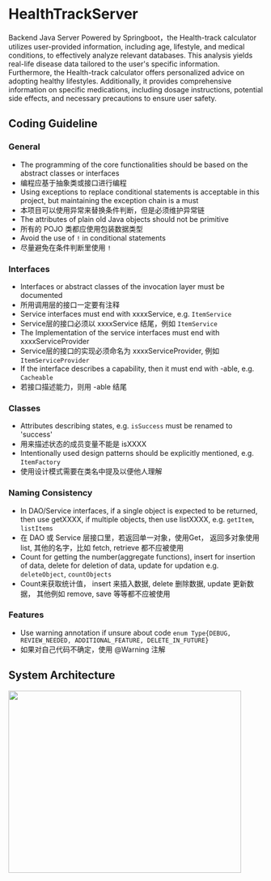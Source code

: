 # HealthTrackServer
Backend Java Server Powered by Springboot，the Health-track calculator utilizes user-provided information, including age, lifestyle, and medical conditions, to effectively analyze relevant databases. This analysis yields real-life disease data tailored to the user's specific information. Furthermore, the Health-track calculator offers personalized advice on adopting healthy lifestyles. Additionally, it provides comprehensive information on specific medications, including dosage instructions, potential side effects, and necessary precautions to ensure user safety.

## Coding Guideline
### General
- The programming of the core functionalities should be based on the abstract classes or interfaces
- 编程应基于抽象类或接口进行编程
- Using exceptions to replace conditional statements is acceptable in this project, but maintaining the exception chain is a must
- 本项目可以使用异常来替换条件判断，但是必须维护异常链
- The attributes of plain old Java objects should not be primitive
- 所有的 POJO 类都应使用包装数据类型
- Avoid the use of `!` in conditional statements
- 尽量避免在条件判断里使用 `!`


### Interfaces
- Interfaces or abstract classes of the invocation layer must be documented
- 所用调用层的接口一定要有注释
- Service interfaces must end with xxxxService, e.g. `ItemService`
- Service层的接口必须以 xxxxService 结尾，例如 `ItemService`
- The Implementation of the service interfaces must end with xxxxServiceProvider
- Service层的接口的实现必须命名为 xxxxServiceProvider, 例如 `ItemServiceProvider`
- If the interface describes a capability, then it must end with -able, e.g. `Cacheable`
- 若接口描述能力，则用 -able 结尾

### Classes
- Attributes describing states, e.g. `isSuccess` must be renamed to 'success'
- 用来描述状态的成员变量不能是 isXXXX
- Intentionally used design patterns should be explicitly mentioned, e.g. `ItemFactory`
- 使用设计模式需要在类名中提及以便他人理解

### Naming Consistency
- In DAO/Service interfaces, if a single object is expected to be returned, then use getXXXX, if multiple objects, then use listXXXX, e.g. `getItem`, `listItems`
- 在 DAO 或 Service 层接口里，若返回单一对象，使用Get， 返回多对象使用 list, 其他的名字，比如 fetch, retrieve 都不应被使用
- Count for getting the number(aggregate functions), insert for insertion of data, delete for deletion of data, update for updation e.g. `deleteObject`, `countObjects`
- Count来获取统计值， insert 来插入数据, delete 删除数据, update 更新数据， 其他例如 remove, save 等等都不应被使用

### Features
- Use warning annotation if unsure about code ``enum Type{DEBUG, REVIEW_NEEDED, ADDITIONAL_FEATURE, DELETE_IN_FUTURE}``
- 如果对自己代码不确定，使用 @Warning 注解
## System Architecture
<img src="https://github.com/James777G/HealthTrackServer/assets/110001509/962130ea-ca0a-4c0a-baac-6bba08556fa9" width="460" height="360">
